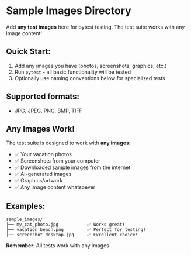 # Sample Images Directory

Add **any test images** here for pytest testing. The test suite works with any image content!

## Quick Start:
1. Add any images you have (photos, screenshots, graphics, etc.)
2. Run `pytest` - all basic functionality will be tested
3. Optionally use naming conventions below for specialized tests

## Supported formats:
- JPG, JPEG, PNG, BMP, TIFF

## Any Images Work!
The test suite is designed to work with **any images**:
- ✅ Your vacation photos
- ✅ Screenshots from your computer
- ✅ Downloaded sample images from the internet
- ✅ AI-generated images
- ✅ Graphics/artwork
- ✅ Any image content whatsoever

## Examples:
```
sample_images/
├── my_cat_photo.jpg           ✅ Works great!
├── vacation_beach.png         ✅ Perfect for testing!
├── screenshot_desktop.jpg     ✅ Excellent choice!
```

**Remember**: All tests work with any images
